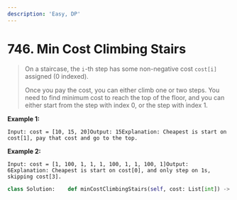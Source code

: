 ```yaml
---
description: 'Easy, DP'
---
```


# 746. Min Cost Climbing Stairs

> On a staircase, the `i`-th step has some non-negative cost `cost[i]` assigned \(0 indexed\).
>
> Once you pay the cost, you can either climb one or two steps. You need to find minimum cost to reach the top of the floor, and you can either start from the step with index 0, or the step with index 1.

**Example 1:**

```text
Input: cost = [10, 15, 20]Output: 15Explanation: Cheapest is start on cost[1], pay that cost and go to the top.
```

**Example 2:**

```text
Input: cost = [1, 100, 1, 1, 1, 100, 1, 1, 100, 1]Output: 6Explanation: Cheapest is start on cost[0], and only step on 1s, skipping cost[3].
```

```python
class Solution:    def minCostClimbingStairs(self, cost: List[int]) -> int:        if not cost:            return 0                n = len(cost)        dp = [0 for _ in range(n + 1)]        dp[0], dp[1] = cost[0], cost[1]                for i in range(2, n):            dp[i] = cost[i] + min(dp[i - 1], dp[i - 2])                    return min(dp[n - 1], dp[n - 2])
```

